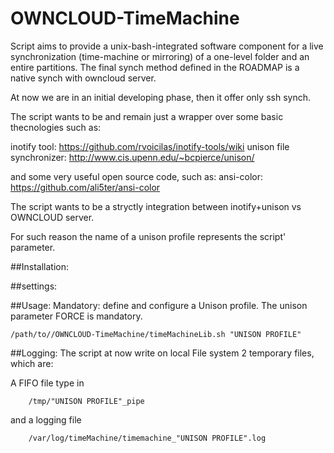 # OWNCLOUD-TimeMachine
Script aims to provide a unix-bash-integrated software component for a live synchronization (time-machine or mirroring) of a one-level folder and an entire partitions. The final synch method defined in the ROADMAP is a native synch with owncloud server.

At now we are in an initial developing phase, then it offer only ssh synch.

The script wants to be and remain just a wrapper over some basic thecnologies such as: 

inotify tool: https://github.com/rvoicilas/inotify-tools/wiki
unison file synchronizer: http://www.cis.upenn.edu/~bcpierce/unison/

and some very useful open source code, such as:
ansi-color: https://github.com/ali5ter/ansi-color

The script wants to be a stryctly integration between inotify+unison vs OWNCLOUD server. 

For such reason the name of a unison profile represents the script' parameter.


##Installation:

##settings:

##Usage:
Mandatory: define and configure a Unison profile.
The unison parameter FORCE is mandatory.
```
/path/to//OWNCLOUD-TimeMachine/timeMachineLib.sh "UNISON PROFILE"
```
##Logging: 
The script at now write on local File system 2 temporary files, which are:

A FIFO file type in 
```
    /tmp/"UNISON PROFILE"_pipe 
```    
and a logging file 
```
    /var/log/timeMachine/timemachine_"UNISON PROFILE".log
```    
